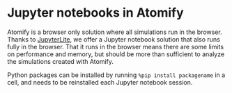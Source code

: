 # Jupyter notebooks in Atomify

Atomify is a browser only solution where all simulations run in the browser.
Thanks to [JupyterLite](https://jupyterlite.readthedocs.io/en/stable/), we offer a
Jupyter notebook solution that also runs fully in the browser. That it runs in the browser
means there are some limits on performance and memory, but should be more than
sufficient to analyze the simulations created with Atomify.

Python packages can be installed by running `%pip install packagename` in a cell,
and needs to be reinstalled each Jupyter notebook session.
